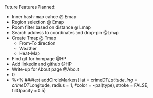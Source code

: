 Future Features Planned:
* Inner hash-map cahce @ Emap
* Region selection @ Emap
* Room filter based on distance @ Lmap
* Search address to coordinates and drop-pin @Lmap
* Create Tmap @ Tmap
	* From-To direction
	* Weather
	* Heat-Map
* Find gif for hompage @HP
* Add linkedin and github @HP
* Write-up for About page @About
* 0
* %>% 
      ###test 
        addCircleMarkers(
          lat = crimeDT$Latitude,
          lng = crimeDT$Longitude,
          radius = 1,
          #color = ~pal(type),
          stroke = FALSE, fillOpacity = 0.5)